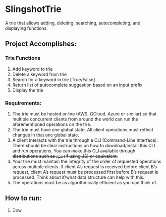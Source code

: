 # SlingshotTrie
A trie that allows adding, deleting, searching, autocompleting, and displaying functions.

## Project Accomplishes:

### Trie Functions
1. Add keyword to trie
2. Delete a keyword from trie
3. Search for a keyword in trie [True/False]
4. Return list of autocomplete suggestion based on an input prefix
5. Display the trie

### Requirements:
1. The trie must be hosted online (AWS, GCloud, Azure or similar) so that multiple
concurrent clients from around the world can run the aforementioned operations on the
trie.
2. The trie must have one global state. All client operations must reflect changes in that one
global state.
3. A client interacts with the trie through a CLI (Command-Line Interface). There should be
clear instructions on how to download/install this CLI and run operations. <del>You can make
this CLI available through distributions such as `npm` (if using JS) or equivalent.<del>
4. Your trie must maintain the integrity of the order of requested operations across multiple
clients. If client A’s request is received before client B’s request, client A’s request must
be processed first before B’s request is processed. Think about if/what data structure
can help with this.
5. The operations must be as algorithmically efficient as you can think of.

## How to run:

1. Dow
